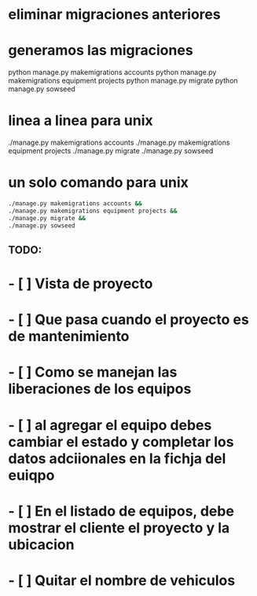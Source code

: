 # eliminar migraciones anteriores

# generamos las migraciones
python manage.py makemigrations accounts
python manage.py makemigrations equipment projects
python manage.py migrate
python manage.py sowseed


# linea a linea para unix
./manage.py makemigrations accounts
./manage.py makemigrations equipment projects
./manage.py migrate
./manage.py sowseed



# un solo comando para unix
```bash
./manage.py makemigrations accounts &&
./manage.py makemigrations equipment projects &&
./manage.py migrate &&
./manage.py sowseed 
```

## TODO:
# - [ ] Vista de proyecto
# - [ ] Que pasa cuando el proyecto es de mantenimiento
# - [ ] Como se manejan las liberaciones de los equipos
# - [ ] al agregar el equipo debes cambiar el estado y completar los datos adciionales en la fichja del euiqpo
# - [ ] En el listado de equipos, debe mostrar el cliente el proyecto y la ubicacion
# - [ ] Quitar el nombre de vehiculos
